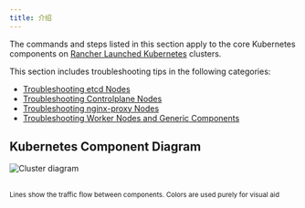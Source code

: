 ```yaml
---
title: 介绍
---
```


The commands and steps listed in this section apply to the core Kubernetes components on [Rancher Launched Kubernetes](/docs/cluster-provisioning/rke-clusters/) clusters.

This section includes troubleshooting tips in the following categories:

* [Troubleshooting etcd Nodes](/docs/troubleshooting/kubernetes-components/etcd)
* [Troubleshooting Controlplane Nodes](/docs/troubleshooting/kubernetes-components/controlplane)
* [Troubleshooting nginx-proxy Nodes](/docs/troubleshooting/kubernetes-components/nginx-proxy)
* [Troubleshooting Worker Nodes and Generic Components](/docs/troubleshooting/kubernetes-components/worker-and-generic)

## Kubernetes Component Diagram

![Cluster diagram](/img/rancher/clusterdiagram.svg)

<br/>
<sup>Lines show the traffic flow between components. Colors are used purely for visual aid</sup>

